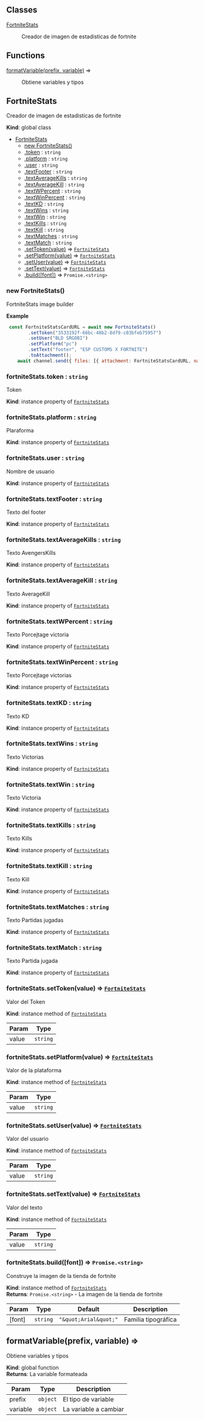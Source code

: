 ## Classes

<dl>
<dt><a href="#FortniteStats">FortniteStats</a></dt>
<dd><p>Creador de imagen de estadisticas de fortnite</p>
</dd>
</dl>

## Functions

<dl>
<dt><a href="#formatVariable">formatVariable(prefix, variable)</a> ⇒</dt>
<dd><p>Obtiene variables y tipos</p>
</dd>
</dl>

<a name="FortniteStats"></a>

## FortniteStats
Creador de imagen de estadisticas de fortnite

**Kind**: global class  

* [FortniteStats](#FortniteStats)
    * [new FortniteStats()](#new_FortniteStats_new)
    * [.token](#FortniteStats+token) : <code>string</code>
    * [.platform](#FortniteStats+platform) : <code>string</code>
    * [.user](#FortniteStats+user) : <code>string</code>
    * [.textFooter](#FortniteStats+textFooter) : <code>string</code>
    * [.textAverageKills](#FortniteStats+textAverageKills) : <code>string</code>
    * [.textAverageKill](#FortniteStats+textAverageKill) : <code>string</code>
    * [.textWPercent](#FortniteStats+textWPercent) : <code>string</code>
    * [.textWinPercent](#FortniteStats+textWinPercent) : <code>string</code>
    * [.textKD](#FortniteStats+textKD) : <code>string</code>
    * [.textWins](#FortniteStats+textWins) : <code>string</code>
    * [.textWin](#FortniteStats+textWin) : <code>string</code>
    * [.textKills](#FortniteStats+textKills) : <code>string</code>
    * [.textKill](#FortniteStats+textKill) : <code>string</code>
    * [.textMatches](#FortniteStats+textMatches) : <code>string</code>
    * [.textMatch](#FortniteStats+textMatch) : <code>string</code>
    * [.setToken(value)](#FortniteStats+setToken) ⇒ [<code>FortniteStats</code>](#FortniteStats)
    * [.setPlatform(value)](#FortniteStats+setPlatform) ⇒ [<code>FortniteStats</code>](#FortniteStats)
    * [.setUser(value)](#FortniteStats+setUser) ⇒ [<code>FortniteStats</code>](#FortniteStats)
    * [.setText(value)](#FortniteStats+setText) ⇒ [<code>FortniteStats</code>](#FortniteStats)
    * [.build([font])](#FortniteStats+build) ⇒ <code>Promise.&lt;string&gt;</code>

<a name="new_FortniteStats_new"></a>

### new FortniteStats()
FortniteStats image builder

**Example**  
```js	 const FortniteStatsCardURL = await new FortniteStats()
        .setToken("3533192f-66bc-48b2-8df9-c03bfeb75957")
        .setUser("BLD SRGOBI")
        .setPlatform("pc")
        .setText("footer", "ESP CUSTOMS X FORTNITE")
        .toAttachment();
    await channel.send({ files: [{ attachment: FortniteStatsCardURL, name: 'FortniteStats.png' }] })```
<a name="FortniteStats+token"></a>

### fortniteStats.token : <code>string</code>
Token

**Kind**: instance property of [<code>FortniteStats</code>](#FortniteStats)  
<a name="FortniteStats+platform"></a>

### fortniteStats.platform : <code>string</code>
Plaraforma

**Kind**: instance property of [<code>FortniteStats</code>](#FortniteStats)  
<a name="FortniteStats+user"></a>

### fortniteStats.user : <code>string</code>
Nombre de usuario

**Kind**: instance property of [<code>FortniteStats</code>](#FortniteStats)  
<a name="FortniteStats+textFooter"></a>

### fortniteStats.textFooter : <code>string</code>
Texto del footer

**Kind**: instance property of [<code>FortniteStats</code>](#FortniteStats)  
<a name="FortniteStats+textAverageKills"></a>

### fortniteStats.textAverageKills : <code>string</code>
Texto AvengersKills

**Kind**: instance property of [<code>FortniteStats</code>](#FortniteStats)  
<a name="FortniteStats+textAverageKill"></a>

### fortniteStats.textAverageKill : <code>string</code>
Texto AverageKill

**Kind**: instance property of [<code>FortniteStats</code>](#FortniteStats)  
<a name="FortniteStats+textWPercent"></a>

### fortniteStats.textWPercent : <code>string</code>
Texto Porcejtage victoria

**Kind**: instance property of [<code>FortniteStats</code>](#FortniteStats)  
<a name="FortniteStats+textWinPercent"></a>

### fortniteStats.textWinPercent : <code>string</code>
Texto Porcejtage victorias

**Kind**: instance property of [<code>FortniteStats</code>](#FortniteStats)  
<a name="FortniteStats+textKD"></a>

### fortniteStats.textKD : <code>string</code>
Texto KD

**Kind**: instance property of [<code>FortniteStats</code>](#FortniteStats)  
<a name="FortniteStats+textWins"></a>

### fortniteStats.textWins : <code>string</code>
Texto Victorias

**Kind**: instance property of [<code>FortniteStats</code>](#FortniteStats)  
<a name="FortniteStats+textWin"></a>

### fortniteStats.textWin : <code>string</code>
Texto Victoria

**Kind**: instance property of [<code>FortniteStats</code>](#FortniteStats)  
<a name="FortniteStats+textKills"></a>

### fortniteStats.textKills : <code>string</code>
Texto Kills

**Kind**: instance property of [<code>FortniteStats</code>](#FortniteStats)  
<a name="FortniteStats+textKill"></a>

### fortniteStats.textKill : <code>string</code>
Texto Kill

**Kind**: instance property of [<code>FortniteStats</code>](#FortniteStats)  
<a name="FortniteStats+textMatches"></a>

### fortniteStats.textMatches : <code>string</code>
Texto Partidas jugadas

**Kind**: instance property of [<code>FortniteStats</code>](#FortniteStats)  
<a name="FortniteStats+textMatch"></a>

### fortniteStats.textMatch : <code>string</code>
Texto Partida jugada

**Kind**: instance property of [<code>FortniteStats</code>](#FortniteStats)  
<a name="FortniteStats+setToken"></a>

### fortniteStats.setToken(value) ⇒ [<code>FortniteStats</code>](#FortniteStats)
Valor del Token

**Kind**: instance method of [<code>FortniteStats</code>](#FortniteStats)  

| Param | Type |
| --- | --- |
| value | <code>string</code> | 

<a name="FortniteStats+setPlatform"></a>

### fortniteStats.setPlatform(value) ⇒ [<code>FortniteStats</code>](#FortniteStats)
Valor de la plataforma

**Kind**: instance method of [<code>FortniteStats</code>](#FortniteStats)  

| Param | Type |
| --- | --- |
| value | <code>string</code> | 

<a name="FortniteStats+setUser"></a>

### fortniteStats.setUser(value) ⇒ [<code>FortniteStats</code>](#FortniteStats)
Valor del usuario

**Kind**: instance method of [<code>FortniteStats</code>](#FortniteStats)  

| Param | Type |
| --- | --- |
| value | <code>string</code> | 

<a name="FortniteStats+setText"></a>

### fortniteStats.setText(value) ⇒ [<code>FortniteStats</code>](#FortniteStats)
Valor del texto

**Kind**: instance method of [<code>FortniteStats</code>](#FortniteStats)  

| Param | Type |
| --- | --- |
| value | <code>string</code> | 

<a name="FortniteStats+build"></a>

### fortniteStats.build([font]) ⇒ <code>Promise.&lt;string&gt;</code>
Construye la imagen de la tienda de fortnite

**Kind**: instance method of [<code>FortniteStats</code>](#FortniteStats)  
**Returns**: <code>Promise.&lt;string&gt;</code> - La imagen de la tienda de fortnite  

| Param | Type | Default | Description |
| --- | --- | --- | --- |
| [font] | <code>string</code> | <code>&quot;\&quot;Arial\&quot;&quot;</code> | Familia tipográfica |

<a name="formatVariable"></a>

## formatVariable(prefix, variable) ⇒
Obtiene variables y tipos

**Kind**: global function  
**Returns**: La variable formateada  

| Param | Type | Description |
| --- | --- | --- |
| prefix | <code>object</code> | El tipo de variable |
| variable | <code>object</code> | La variable a cambiar |

